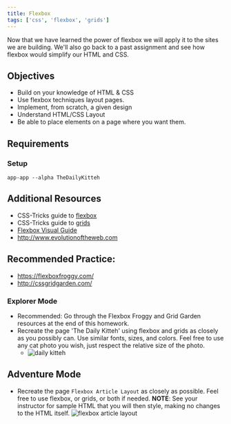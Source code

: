 ```yaml
---
title: Flexbox
tags: ['css', 'flexbox', 'grids']
---
```


Now that we have learned the power of flexbox we will apply it to the sites we are building. We'll also go back to a past assignment and see how flexbox would simplify our HTML and CSS.

## Objectives

- Build on your knowledge of HTML & CSS
- Use flexbox techniques layout pages.
- Implement, from scratch, a given design
- Understand HTML/CSS Layout
- Be able to place elements on a page where you want them.

## Requirements

### Setup

```shell
app-app --alpha TheDailyKitteh
```

## Additional Resources

- CSS-Tricks guide to [flexbox](https://css-tricks.com/snippets/css/a-guide-to-flexbox/)
- CSS-Tricks guide to [grids](https://css-tricks.com/snippets/css/complete-guide-grid/)
- [Flexbox Visual Guide](https://marina-ferreira.github.io/tutorials/css/flexbox/)
- http://www.evolutionoftheweb.com

## Recommended Practice:

- https://flexboxfroggy.com/
- http://cssgridgarden.com/

### Explorer Mode

- Recommended: Go through the Flexbox Froggy and Grid Garden resources at the end of this homework.
- Recreate the page 'The Daily Kitteh' using flexbox and grids as closely as you possibly can. Use similar fonts, sizes, and colors. Feel free to use any cat photo you wish, just respect the relative size of the photo.
  - ![daily kitteh](https://raw.githubusercontent.com/suncoast-devs/handbook/master/assignments/assets/daily-kitteh.png)

## Adventure Mode

- Recreate the page `Flexbox Article Layout` as closely as possible. Feel free to use flexbox, or grids, or both if needed. **NOTE**: See your instructor for sample HTML that you will then style, making no changes to the HTML itself. ![flexbox article layout](https://raw.githubusercontent.com/suncoast-devs/handbook/master/assignments/assets/flexbox-article-layout.png)
